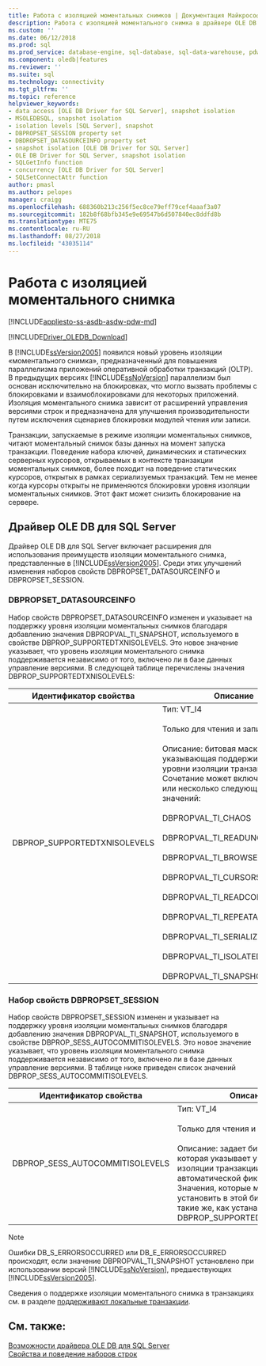 ```yaml
---
title: Работа с изоляцией моментальных снимков | Документация Майкрософт
description: Работа с изоляцией моментального снимка в драйвере OLE DB для SQL Server
ms.custom: ''
ms.date: 06/12/2018
ms.prod: sql
ms.prod_service: database-engine, sql-database, sql-data-warehouse, pdw
ms.component: oledb|features
ms.reviewer: ''
ms.suite: sql
ms.technology: connectivity
ms.tgt_pltfrm: ''
ms.topic: reference
helpviewer_keywords:
- data access [OLE DB Driver for SQL Server], snapshot isolation
- MSOLEDBSQL, snapshot isolation
- isolation levels [SQL Server], snapshot
- DBPROPSET_SESSION property set
- DBDROPSET_DATASOURCEINFO property set
- snapshot isolation [OLE DB Driver for SQL Server]
- OLE DB Driver for SQL Server, snapshot isolation
- SQLGetInfo function
- concurrency [OLE DB Driver for SQL Server]
- SQLSetConnectAttr function
author: pmasl
ms.author: pelopes
manager: craigg
ms.openlocfilehash: 688360b213c256f5ec8ce79eff79cef4aaaf3a07
ms.sourcegitcommit: 182b8f68bfb345e9e69547b6d507840ec8ddfd8b
ms.translationtype: MTE75
ms.contentlocale: ru-RU
ms.lasthandoff: 08/27/2018
ms.locfileid: "43035114"
---
```

# <a name="working-with-snapshot-isolation"></a>Работа с изоляцией моментального снимка
[!INCLUDE[appliesto-ss-asdb-asdw-pdw-md](../../../includes/appliesto-ss-asdb-asdw-pdw-md.md)]

[!INCLUDE[Driver_OLEDB_Download](../../../includes/driver_oledb_download.md)]

  В [!INCLUDE[ssVersion2005](../../../includes/ssversion2005-md.md)] появился новый уровень изоляции «моментального снимка», предназначенный для повышения параллелизма приложений оперативной обработки транзакций (OLTP). В предыдущих версиях [!INCLUDE[ssNoVersion](../../../includes/ssnoversion-md.md)] параллелизм был основан исключительно на блокировках, что могло вызвать проблемы с блокировками и взаимоблокировками для некоторых приложений. Изоляция моментального снимка зависит от расширений управления версиями строк и предназначена для улучшения производительности путем исключения сценариев блокировки модулей чтения или записи.  
  
 Транзакции, запускаемые в режиме изоляции моментальных снимков, читают моментальный снимок базы данных на момент запуска транзакции. Поведение набора ключей, динамических и статических серверных курсоров, открываемых в контексте транзакции моментальных снимков, более походит на поведение статических курсоров, открытых в рамках сериализуемых транзакций. Тем не менее когда курсоры открыты не применяются блокировки уровня изоляции моментальных снимков. Этот факт может снизить блокирование на сервере.  
  
## <a name="ole-db-driver-for-sql-server"></a>Драйвер OLE DB для SQL Server  
 Драйвер OLE DB для SQL Server включает расширения для использования преимуществ изоляции моментального снимка, представленные в [!INCLUDE[ssVersion2005](../../../includes/ssversion2005-md.md)]. Среди этих улучшений изменения наборов свойств DBPROPSET_DATASOURCEINFO и DBPROPSET_SESSION.  
  
### <a name="dbpropsetdatasourceinfo"></a>DBPROPSET_DATASOURCEINFO  
 Набор свойств DBPROPSET_DATASOURCEINFO изменен и указывает на поддержку уровня изоляции моментальных снимков благодаря добавлению значения DBPROPVAL_TI_SNAPSHOT, используемого в свойстве DBPROP_SUPPORTEDTXNISOLEVELS. Это новое значение указывает, что уровень изоляции моментального снимка поддерживается независимо от того, включено ли в базе данных управление версиями. В следующей таблице перечислены значения DBPROP_SUPPORTEDTXNISOLEVELS:  
  
|Идентификатор свойства|Описание|  
|-----------------|-----------------|  
|DBPROP_SUPPORTEDTXNISOLEVELS|Тип: VT_I4<br /><br /> Только для чтения и запись:<br /><br /> Описание: битовая маска, указывающая поддерживаемые уровни изоляции транзакции. Сочетание может включать нуль или несколько следующих значений:<br /><br /> DBPROPVAL_TI_CHAOS<br /><br /> DBPROPVAL_TI_READUNCOMMITTED<br /><br /> DBPROPVAL_TI_BROWSE<br /><br /> DBPROPVAL_TI_CURSORSTABILITY<br /><br /> DBPROPVAL_TI_READCOMMITTED<br /><br /> DBPROPVAL_TI_REPEATABLEREAD<br /><br /> DBPROPVAL_TI_SERIALIZABLE<br /><br /> DBPROPVAL_TI_ISOLATED<br /><br /> DBPROPVAL_TI_SNAPSHOT|  
  
### <a name="dbpropsetsession"></a>Набор свойств DBPROPSET_SESSION  
 Набор свойств DBPROPSET_SESSION изменен и указывает на поддержку уровня изоляции моментальных снимков благодаря добавлению значения DBPROPVAL_TI_SNAPSHOT, используемого в свойстве DBPROP_SESS_AUTOCOMMITISOLEVELS. Это новое значение указывает, что уровень изоляции моментального снимка поддерживается независимо от того, включено ли в базе данных управление версиями. В таблице ниже приведен список значений DBPROP_SESS_AUTOCOMMITISOLEVELS.
  
|Идентификатор свойства|Описание|  
|-----------------|-----------------|  
|DBPROP_SESS_AUTOCOMMITISOLEVELS|Тип: VT_I4<br /><br /> Только для чтения и запись:<br /><br /> Описание: задает битовую маску, которая указывает уровень изоляции транзакции в режиме автоматической фиксации. Значения, которые можно установить в этой битовой маске, такие же, как устанавливаемые для DBPROP_SUPPORTEDTXNISOLEVELS.|  
  
> [!NOTE]  
>  Ошибки DB_S_ERRORSOCCURRED или DB_E_ERRORSOCCURRED происходят, если значение DBPROPVAL_TI_SNAPSHOT установлено при использовании версий [!INCLUDE[ssNoVersion](../../../includes/ssnoversion-md.md)], предшествующих [!INCLUDE[ssVersion2005](../../../includes/ssversion2005-md.md)].  
  
 Сведения о поддержке изоляции моментального снимка в транзакциях см. в разделе [поддерживают локальные транзакции](../../oledb/ole-db-transactions/supporting-local-transactions.md).  

  
## <a name="see-also"></a>См. также:  
 [Возможности драйвера OLE DB для SQL Server](../../oledb/features/oledb-driver-for-sql-server-features.md)    
 [Свойства и поведение наборов строк](../../oledb/ole-db-rowsets/rowset-properties-and-behaviors.md)  
  
  
